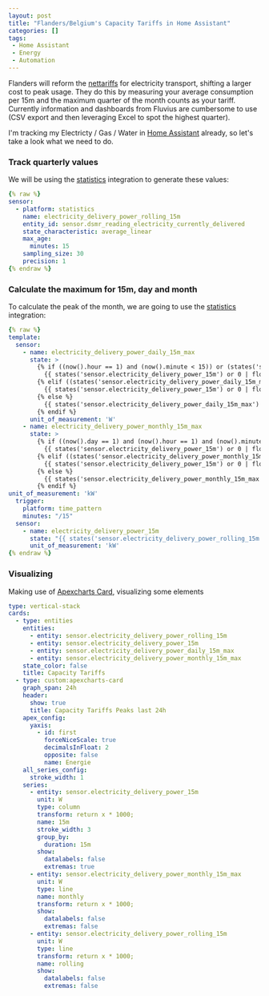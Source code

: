 ```yaml
---
layout: post
title: "Flanders/Belgium's Capacity Tariffs in Home Assistant"
categories: []
tags:
 - Home Assistant
 - Energy
 - Automation
---
```


Flanders will reform the [nettariffs](https://www.vreg.be/nl/wat-zijn-de-nieuwe-nettarieven-en-hoe-worden-ze-berekend) for electricity transport, shifting a larger cost to peak usage. They do this by measuring your average consumption per 15m and the maximum quarter of the month counts as your tariff. Currently information and dashboards from Fluvius are cumbersome to use (CSV export and then leveraging Excel to spot the highest quarter).

I'm tracking my Electricty / Gas / Water in [Home Assistant](https://home-assistant.io/) already, so let's take a look what we need to do.

### Track quarterly values

We will be using the [statistics](https://www.home-assistant.io/integrations/statistics/) integration to generate these values:

```yaml
{% raw %}
sensor:
  - platform: statistics
    name: electricity_delivery_power_rolling_15m
    entity_id: sensor.dsmr_reading_electricity_currently_delivered
    state_characteristic: average_linear
    max_age:
      minutes: 15
    sampling_size: 30
    precision: 1
{% endraw %}
```

### Calculate the maximum for 15m, day and month

To calculate the peak of the month, we are going to use the [statistics](https://www.home-assistant.io/integrations/statistics) integration:

```yaml
{% raw %}
template:
  sensor:
    - name: electricity_delivery_power_daily_15m_max
      state: >
        {% if ((now().hour == 1) and (now().minute < 15)) or (states('sensor.electricity_delivery_power_daily_15m_max') in ["unavailable", "unknown"]) %}
          {{ states('sensor.electricity_delivery_power_15m') or 0 | float }}
        {% elif ((states('sensor.electricity_delivery_power_daily_15m_max') or 0) | float < (states('sensor.electricity_delivery_power_15m') or 0) | float) %}
          {{ states('sensor.electricity_delivery_power_15m') or 0 | float }}
        {% else %}
          {{ states('sensor.electricity_delivery_power_daily_15m_max') or 0 | float }} 
        {% endif %}
      unit_of_measurement: 'W'
    - name: electricity_delivery_power_monthly_15m_max
      state: >
        {% if ((now().day == 1) and (now().hour == 1) and (now().minute < 15)) or (states('sensor.electricity_delivery_power_monthly_15m_max') in ["unavailable", "unknown"]) %}
          {{ states('sensor.electricity_delivery_power_15m') or 0 | float }}
        {% elif ((states('sensor.electricity_delivery_power_monthly_15m_max') or 0) | float < (states('sensor.electricity_delivery_power_15m') or 0) | float) %}
          {{ states('sensor.electricity_delivery_power_15m') or 0 | float }}
        {% else %}
          {{ states('sensor.electricity_delivery_power_monthly_15m_max') or 0 | float }} 
        {% endif %}
unit_of_measurement: 'kW'
  trigger:
    platform: time_pattern
    minutes: "/15"
  sensor:
    - name: electricity_delivery_power_15m
      state: "{{ states('sensor.electricity_delivery_power_rolling_15m') }}"
      unit_of_measurement: 'kW'
{% endraw %}
```

### Visualizing

Making use of [Apexcharts Card](https://github.com/RomRider/apexcharts-card), visualizing some elements 

```yaml
type: vertical-stack
cards:
  - type: entities
    entities:
      - entity: sensor.electricity_delivery_power_rolling_15m
      - entity: sensor.electricity_delivery_power_15m
      - entity: sensor.electricity_delivery_power_daily_15m_max
      - entity: sensor.electricity_delivery_power_monthly_15m_max
    state_color: false
    title: Capacity Tariffs
  - type: custom:apexcharts-card
    graph_span: 24h
    header:
      show: true
      title: Capacity Tariffs Peaks last 24h
    apex_config:
      yaxis:
        - id: first
          forceNiceScale: true
          decimalsInFloat: 2
          opposite: false
          name: Energie
    all_series_config:
      stroke_width: 1
    series:
      - entity: sensor.electricity_delivery_power_15m
        unit: W
        type: column
        transform: return x * 1000;
        name: 15m
        stroke_width: 3
        group_by:
          duration: 15m
        show:
          datalabels: false
          extremas: true
      - entity: sensor.electricity_delivery_power_monthly_15m_max
        unit: W
        type: line
        name: monthly
        transform: return x * 1000;
        show:
          datalabels: false
          extremas: false
      - entity: sensor.electricity_delivery_power_rolling_15m
        unit: W
        type: line
        transform: return x * 1000;
        name: rolling
        show:
          datalabels: false
          extremas: false
```
